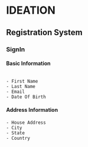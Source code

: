 # IDEATION

## Registration System
### SignIn

#### Basic Information
```

- First Name
- Last Name
- Email
- Date Of Birth
```
#### Address Information
```
- House Address
- City
- State
- Country

```
